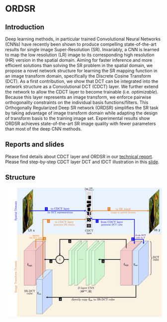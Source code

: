 # ORDSR

## Introduction 

Deep learning methods, in particular trained Convolutional Neural Networks (CNNs) have recently been shown to produce compelling state-of-the-art results for single image Super-Resolution (SR). Invariably, a CNN is learned to map the low resolution (LR) image to its corresponding high resolution (HR) version in the spatial domain. Aiming for faster inference and more efficient solutions than solving the SR problem in the spatial domain, we propose a novel network structure for learning the SR mapping function in an image transform domain, specifically the Discrete Cosine Transform (DCT). As a first contribution, we show that DCT can be integrated into the network structure as a Convolutional DCT (CDCT) layer. We further extend the network to allow the CDCT layer to become trainable (i.e. _optimizable_). Because this layer represents an image transform, we enforce pairwise orthogonality constraints on the individual basis functions/filters. This Orthogonally Regularized Deep SR network (ORDSR) simplifies the SR task by taking advantage of image transform domain while adapting the design of transform basis to the training image set. Experimental results show ORDSR achieves state-of-the-art SR image quality with fewer parameters than most of the deep CNN methods.

## Reports and slides

Please find details about CDCT layer and ORDSR in our [technical report](http://signal.ee.psu.edu/research/ORDSR_files/techReport.pdf).
Please find step-by-step CDCT layer DCT and IDCT illustration in this [slide](http://signal.ee.psu.edu/research/ORDSR_files/ORDSR_CDCT.pdf).

## Structure

![](model/ordsr.jpg)

